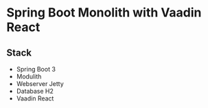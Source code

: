 # Spring Boot Monolith with Vaadin React
## Stack
  - Spring Boot 3
  - Modulith
  - Webserver Jetty
  - Database H2
  - Vaadin React
